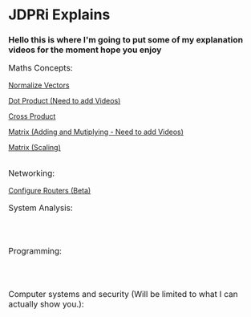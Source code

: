 # JDPRi Explains
### Hello this is where I'm going to put some of my explanation videos for the moment hope you enjoy

<p style="font-size:16px"> Maths Concepts:</p>

[Normalize Vectors](VideoPages\NormalizeVectors.html)

[Dot Product (Need to add Videos)](VideoPages\DotProduct.html)

[Cross Product](VideoPages\CrossProduct.html)

[Matrix (Adding and Mutiplying - Need to add Videos)](VideoPages\Matrix.html)

[Matrix (Scaling)](VideoPages\MatrixScale.html)
<br><br>

<p style="font-size:16px"> Networking:</p>

[Configure Routers (Beta)](VideoPages\ConfigRouter)

<p style="font-size:16px"> System Analysis:</p>
<br><br>

<p style="font-size:16px"> Programming:</p>
<br><br>

<p style="font-size:16px"> Computer systems and security (Will be limited to what I can actually show you.):</p>
<br><br>
